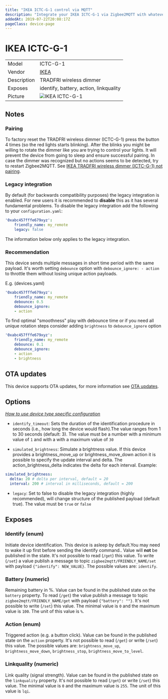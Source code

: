 ```yaml
---
title: "IKEA ICTC-G-1 control via MQTT"
description: "Integrate your IKEA ICTC-G-1 via Zigbee2MQTT with whatever smart home infrastructure you are using without the vendor's bridge or gateway."
addedAt: 2019-07-22T20:08:17Z
pageClass: device-page
---
```


<!-- !!!! -->
<!-- ATTENTION: This file is auto-generated through docgen! -->
<!-- You can only edit the "Notes"-Section between the two comment lines "Notes BEGIN" and "Notes END". -->
<!-- Do not use h1 or h2 heading within "## Notes"-Section. -->
<!-- !!!! -->

# IKEA ICTC-G-1

|     |     |
|-----|-----|
| Model | ICTC-G-1  |
| Vendor  | [IKEA](/supported-devices/#v=IKEA)  |
| Description | TRADFRI wireless dimmer |
| Exposes | identify, battery, action, linkquality |
| Picture | ![IKEA ICTC-G-1](https://www.zigbee2mqtt.io/images/devices/ICTC-G-1.png) |


<!-- Notes BEGIN: You can edit here. Add "## Notes" headline if not already present. -->
## Notes


### Pairing
To factory reset the TRADFRI wireless dimmer (ICTC-G-1) press the button
4 times (so the red lights starts blinking).
After the blinks you might be willing to rotate the dimmer
like you are trying to control your lights. It will prevent the device
from going to sleep and ensure successful pairing. In case the dimmer was
recognized but no actions seems to be detected, try to restart Zigbee2MQTT.
See [IKEA TRADFRI wireless dimmer (ICTC-G-1) not pairing](https://github.com/Koenkk/zigbee2mqtt/issues/620).


### Legacy integration
By default (for backwards compatibility purposes) the legacy integration is enabled.
For new users it is recommended to **disable** this as it has several fundamental problems.
To disable the legacy integration add the following to your `configuration.yaml`:


```yaml
'0xabc457fffe679xyz':
    friendly_name: my_remote
    legacy: false
```



The information below only applies to the legacy integration.

### Recommendation
This device sends multiple messages in short time period with the same payload. It's worth setting `debounce` option with `debounce_ignore: - action` to throttle them without losing unique action payloads.

E.g. (devices.yaml)


```yaml
'0xabc457fffe679xyz':
    friendly_name: my_remote
    debounce: 0.5
    debounce_ignore:
    - action
```


To find optimal "smoothness" play with debounce time or if you need all unique rotation steps consider adding `brightness` to `debounce_ignore` option


```yaml
'0xabc457fffe679xyz':
    friendly_name: my_remote
    debounce: 0.1
    debounce_ignore:
    - action
    - brightness
```
<!-- Notes END: Do not edit below this line -->


## OTA updates
This device supports OTA updates, for more information see [OTA updates](../guide/usage/ota_updates.md).


## Options
*[How to use device type specific configuration](../guide/configuration/devices-groups.md#specific-device-options)*

* `identify_timeout`: Sets the duration of the identification procedure in seconds (i.e., how long the device would flash).The value ranges from 1 to 30 seconds (default: 3). The value must be a number with a minimum value of `1` and with a with a maximum value of `30`

* `simulated_brightness`: Simulate a brightness value. If this device provides a brightness_move_up or brightness_move_down action it is possible to specify the update interval and delta. The action_brightness_delta indicates the delta for each interval. Example:
```yaml
simulated_brightness:
  delta: 20 # delta per interval, default = 20
  interval: 200 # interval in milliseconds, default = 200
```

* `legacy`: Set to false to disable the legacy integration (highly recommended), will change structure of the published payload (default true). The value must be `true` or `false`


## Exposes

### Identify (enum)
Initiate device identification. This device is asleep by default.You may need to wake it up first before sending the identify command..
Value will **not** be published in the state.
It's not possible to read (`/get`) this value.
To write (`/set`) a value publish a message to topic `zigbee2mqtt/FRIENDLY_NAME/set` with payload `{"identify": NEW_VALUE}`.
The possible values are: `identify`.

### Battery (numeric)
Remaining battery in %.
Value can be found in the published state on the `battery` property.
To read (`/get`) the value publish a message to topic `zigbee2mqtt/FRIENDLY_NAME/get` with payload `{"battery": ""}`.
It's not possible to write (`/set`) this value.
The minimal value is `0` and the maximum value is `100`.
The unit of this value is `%`.

### Action (enum)
Triggered action (e.g. a button click).
Value can be found in the published state on the `action` property.
It's not possible to read (`/get`) or write (`/set`) this value.
The possible values are: `brightness_move_up`, `brightness_move_down`, `brightness_stop`, `brightness_move_to_level`.

### Linkquality (numeric)
Link quality (signal strength).
Value can be found in the published state on the `linkquality` property.
It's not possible to read (`/get`) or write (`/set`) this value.
The minimal value is `0` and the maximum value is `255`.
The unit of this value is `lqi`.

